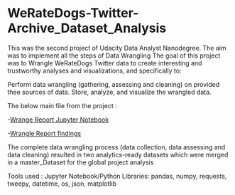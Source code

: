 # WeRateDogs-Twitter-Archive_Dataset_Analysis
This was the second project of Udacity Data Analyst Nanodegree. The aim was to implement all the steps of Data Wrangling 
The goal of this project was to Wrangle WeRateDogs Twitter data to create interesting and trustworthy analyses and visualizations, and specifically to:

 Perform data wrangling (gathering, assessing and cleaning) on provided thee sources of data.
 Store, analyze, and visualize the wrangled data.

The below main file from the project : 

-[Wrange Report Jupyter Notebook](https://github.com/BorisManga/WeRateDogs-Twitter-Archive_Dataset_Analysis/blob/main/wrangle_act.ipynb)

-[Wrangle Report findings](https://github.com/BorisManga/WeRateDogs-Twitter-Archive_Dataset_Analysis/blob/main/Wrangling_report.pdf)


The complete data wrangling process (data collection,  data assessing and data cleaning) resulted in two analytics-ready datasets which were merged in a master_Dataset for the global project analysis

Tools used : Jupyter Notebook/Python Libraries: pandas, numpy, requests, tweepy, datetime, os, json, matplotlib
